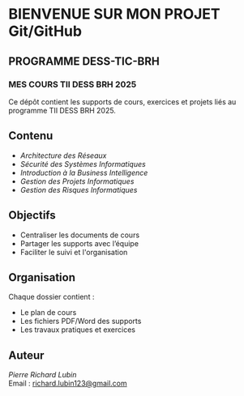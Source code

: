 # BIENVENUE SUR MON PROJET Git/GitHub
  
## PROGRAMME DESS-TIC-BRH

### MES COURS TII DESS BRH 2025

Ce dépôt contient les supports de cours, exercices et projets liés au 
programme TII DESS BRH 2025.

## Contenu

- *Architecture des Réseaux*
- *Sécurité des Systèmes Informatiques*
- *Introduction à la Business Intelligence*
- *Gestion des Projets Informatiques*
- *Gestion des Risques Informatiques*

## Objectifs
- Centraliser les documents de cours
- Partager les supports avec l’équipe
- Faciliter le suivi et l'organisation

## Organisation

Chaque dossier contient :
- Le plan de cours
- Les fichiers PDF/Word des supports
- Les travaux pratiques et exercices

## Auteur

*Pierre Richard Lubin*  
Email : richard.lubin123@gmail.com

